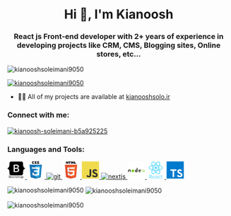 <h1 align="center">Hi 👋, I'm Kianoosh</h1>
<h3 align="center">React js Front-end developer with 2+ years of experience in developing projects like CRM, CMS, Blogging sites, Online stores, etc...</h3>

<p align="left"> <img src="https://komarev.com/ghpvc/?username=kianooshsoleimani9050&label=Profile%20views&color=0e75b6&style=flat" alt="kianooshsoleimani9050" /> </p>

<p align="left"> <a href="https://github.com/ryo-ma/github-profile-trophy"><img src="https://github-profile-trophy.vercel.app/?username=kianooshsoleimani9050" alt="kianooshsoleimani9050" /></a> </p>

- 👨‍💻 All of my projects are available at [kianooshsolo.ir](kianooshsolo.ir)

<h3 align="left">Connect with me:</h3>
<p align="left">
<a href="https://linkedin.com/in/kianoosh-soleimani-b5a925225" target="blank"><img align="center" src="https://raw.githubusercontent.com/rahuldkjain/github-profile-readme-generator/master/src/images/icons/Social/linked-in-alt.svg" alt="kianoosh-soleimani-b5a925225" height="30" width="40" /></a>
</p>

<h3 align="left">Languages and Tools:</h3>
<p align="left"> <a href="https://getbootstrap.com" target="_blank" rel="noreferrer"> <img src="https://raw.githubusercontent.com/devicons/devicon/master/icons/bootstrap/bootstrap-plain-wordmark.svg" alt="bootstrap" width="40" height="40"/> </a> <a href="https://www.w3schools.com/css/" target="_blank" rel="noreferrer"> <img src="https://raw.githubusercontent.com/devicons/devicon/master/icons/css3/css3-original-wordmark.svg" alt="css3" width="40" height="40"/> </a> <a href="https://git-scm.com/" target="_blank" rel="noreferrer"> <img src="https://www.vectorlogo.zone/logos/git-scm/git-scm-icon.svg" alt="git" width="40" height="40"/> </a> <a href="https://www.w3.org/html/" target="_blank" rel="noreferrer"> <img src="https://raw.githubusercontent.com/devicons/devicon/master/icons/html5/html5-original-wordmark.svg" alt="html5" width="40" height="40"/> </a> <a href="https://developer.mozilla.org/en-US/docs/Web/JavaScript" target="_blank" rel="noreferrer"> <img src="https://raw.githubusercontent.com/devicons/devicon/master/icons/javascript/javascript-original.svg" alt="javascript" width="40" height="40"/> </a> <a href="https://nextjs.org/" target="_blank" rel="noreferrer"> <img src="https://cdn.worldvectorlogo.com/logos/nextjs-2.svg" alt="nextjs" width="40" height="40"/> </a> <a href="https://nodejs.org" target="_blank" rel="noreferrer"> <img src="https://raw.githubusercontent.com/devicons/devicon/master/icons/nodejs/nodejs-original-wordmark.svg" alt="nodejs" width="40" height="40"/> </a> <a href="https://reactjs.org/" target="_blank" rel="noreferrer"> <img src="https://raw.githubusercontent.com/devicons/devicon/master/icons/react/react-original-wordmark.svg" alt="react" width="40" height="40"/> </a> <a href="https://www.typescriptlang.org/" target="_blank" rel="noreferrer"> <img src="https://raw.githubusercontent.com/devicons/devicon/master/icons/typescript/typescript-original.svg" alt="typescript" width="40" height="40"/> </a> </p>

<p><img align="left" src="https://github-readme-stats.vercel.app/api/top-langs?username=kianooshsoleimani9050&show_icons=true&locale=en&layout=compact" alt="kianooshsoleimani9050" /></p>

<p>&nbsp;<img align="center" src="https://github-readme-stats.vercel.app/api?username=kianooshsoleimani9050&show_icons=true&locale=en" alt="kianooshsoleimani9050" /></p>

<p><img align="center" src="https://github-readme-streak-stats.herokuapp.com/?user=kianooshsoleimani9050&" alt="kianooshsoleimani9050" /></p>
